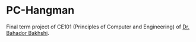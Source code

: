 # PC-Hangman
Final term project of CE101 (Principles of Computer and Engineering) of [Dr. Bahador Bakhshi](https://github.com/Bahador-Bakhshi).
